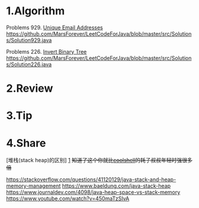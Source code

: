 
# 1.Algorithm

Problems 929. [Unique Email Addresses](https://leetcode.com/problems/unique-email-addresses/)
https://github.com/MarsForever/LeetCodeForJava/blob/master/src/Solutions/Solution929.java

Problems 226. [Invert Binary Tree](hhttps://leetcode.com/problems/invert-binary-tree/)
https://github.com/MarsForever/LeetCodeForJava/blob/master/src/Solutions/Solution226.java


# 2.Review


# 3.Tip


# 4.Share
[堆栈(stack heap)的区别] [1] ~~知道了这个你就比[coolshell](https://coolshell.cn/)的耗子叔叔年轻时强很多倍~~  

https://stackoverflow.com/questions/41120129/java-stack-and-heap-memory-management
https://www.baeldung.com/java-stack-heap
https://www.journaldev.com/4098/java-heap-space-vs-stack-memory
https://www.youtube.com/watch?v=450maTzSIvA


[1]: https://github.com/MarsForever/MarsForever_ARTS/blob/master/2018-07-28-WEEK05.md#2review "WEEK05 Review"